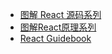 
* [图解 React 源码系列](https://github.com/7kms/react-illustration-series)
* [图解React原理系列](https://7kms.github.io/react-illustration-series/)
* [React Guidebook](https://tsejx.github.io/react-guidebook/)